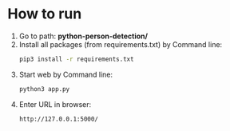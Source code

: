

# How to run

1. Go to path: **python-person-detection/**
2. Install all packages (from requirements.txt) by Command line: 
    ```sh
    pip3 install -r requirements.txt
    ```
3. Start web by Command line: 
    ```sh
    python3 app.py
    ```
4. Enter URL in browser:
    ```sh
    http://127.0.0.1:5000/
    ```
